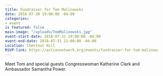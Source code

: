 ```yaml
---
title: Fundraiser for Tom Malinowski
date: 2018-07-30 19:00:00 -04:00
categories:
- event
is featured: false
main-image: "/uploads/TomMalinowski.jpg"
event-start-date: 2018-07-31 19:00:00 -04:00
event-end-date: 2018-07-31 21:00:00 -04:00
Location: Chestnut Hill
RSVP-link: https://actionnetwork.org/events/fundrasier-for-tom-malinowski?source=direct_link&
---
```


Meet Tom and special guests Congresswoman Katherine Clark and Ambassador Samantha Power.